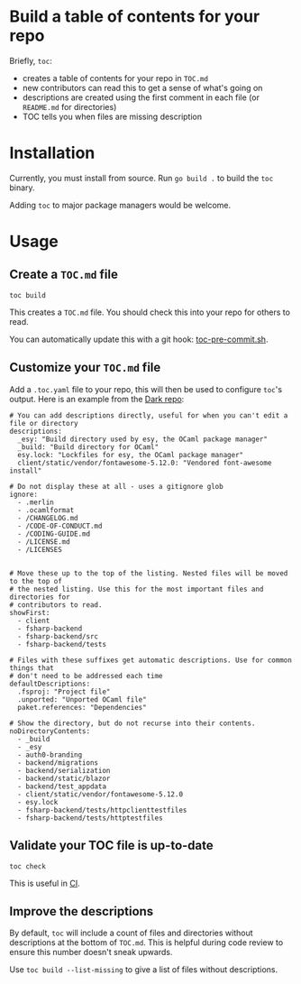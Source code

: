 # Build a table of contents for your repo

Briefly, `toc`:

- creates a table of contents for your repo in `TOC.md`
- new contributors can read this to get a sense of what's going on
- descriptions are created using the first comment in each file (or `README.md` for directories)
- TOC tells you when files are missing description

# Installation

Currently, you must install from source. Run `go build .` to build the `toc` binary.

Adding `toc` to major package managers would be welcome.

# Usage

## Create a `TOC.md` file

```
toc build
```

This creates a `TOC.md` file. You should check this into your repo for others to read.

You can automatically update this with a git hook: [toc-pre-commit.sh](toc-pre-commit.sh).

## Customize your `TOC.md` file

Add a `.toc.yaml` file to your repo, this will then be used to configure `toc`'s
output. Here is an example from the [Dark repo](https://github.com/dark/darklang):

```
# You can add descriptions directly, useful for when you can't edit a file or directory
descriptions:
  _esy: "Build directory used by esy, the OCaml package manager"
  _build: "Build directory for OCaml"
  esy.lock: "Lockfiles for esy, the OCaml package manager"
  client/static/vendor/fontawesome-5.12.0: "Vendored font-awesome install"

# Do not display these at all - uses a gitignore glob
ignore:
  - .merlin
  - .ocamlformat
  - /CHANGELOG.md
  - /CODE-OF-CONDUCT.md
  - /CODING-GUIDE.md
  - /LICENSE.md
  - /LICENSES


# Move these up to the top of the listing. Nested files will be moved to the top of
# the nested listing. Use this for the most important files and directories for
# contributors to read.
showFirst:
  - client
  - fsharp-backend
  - fsharp-backend/src
  - fsharp-backend/tests

# Files with these suffixes get automatic descriptions. Use for common things that
# don't need to be addressed each time
defaultDescriptions:
  .fsproj: "Project file"
  .unported: "Unported OCaml file"
  paket.references: "Dependencies"

# Show the directory, but do not recurse into their contents.
noDirectoryContents:
  - _build
  - _esy
  - auth0-branding
  - backend/migrations
  - backend/serialization
  - backend/static/blazor
  - backend/test_appdata
  - client/static/vendor/fontawesome-5.12.0
  - esy.lock
  - fsharp-backend/tests/httpclienttestfiles
  - fsharp-backend/tests/httptestfiles

```

## Validate your TOC file is up-to-date

```
toc check
```

This is useful in [CI](https://circleci.com).

## Improve the descriptions

By default, `toc` will include a count of files and directories without descriptions
at the bottom of `TOC.md`. This is helpful during code review to ensure this number
doesn't sneak upwards.

Use `toc build --list-missing` to give a list of files without descriptions.
